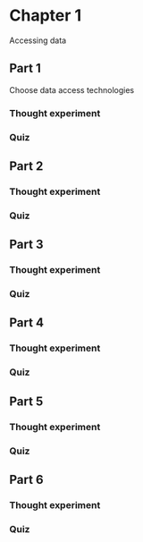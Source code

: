 ﻿# Chapter 1

Accessing data

## Part 1

Choose data access technologies

### Thought experiment

### Quiz


## Part 2

### Thought experiment

### Quiz


## Part 3

### Thought experiment

### Quiz


## Part 4

### Thought experiment

### Quiz


## Part 5

### Thought experiment

### Quiz


## Part 6

### Thought experiment

### Quiz
